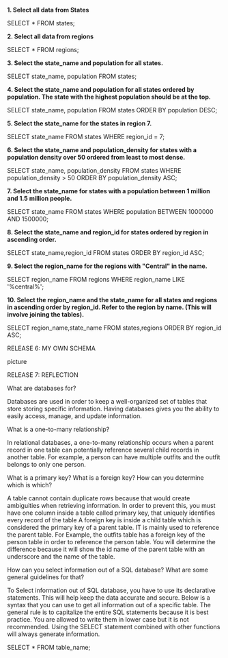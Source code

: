 **1. Select all data from States**

  SELECT * FROM states;

**2. Select all data from regions**

SELECT * FROM regions;

**3. Select the state_name and population for all states.**

SELECT state_name, population FROM states;

**4. Select the state_name and population for all states ordered by population. The state with the highest population should be at the top.**

SELECT state_name, population FROM states ORDER BY population DESC;

**5. Select the state_name for the states in region 7.**

SELECT state_name FROM states WHERE region_id = 7;

**6. Select the state_name and population_density for states with a population density over 50 ordered from least to most dense.**

SELECT state_name, population_density FROM states WHERE population_density > 50 ORDER BY population_density ASC;

**7. Select the state_name for states with a population between 1 million and 1.5 million people.**

SELECT state_name FROM states WHERE population BETWEEN 1000000 AND 1500000;

**8. Select the state_name and region_id for states ordered by region in ascending order.**

SELECT state_name,region_id FROM states ORDER BY region_id ASC;


**9. Select the region_name for the regions with "Central" in the name.**
 
SELECT region_name FROM regions WHERE region_name LIKE '%central%';


**10. Select the region_name and the state_name for all states and regions in ascending order by region_id. Refer to the region by name. (This will involve joining the tables).**

SELECT region_name,state_name FROM states,regions ORDER BY region_id ASC;

RELEASE 6: MY OWN SCHEMA

picture


RELEASE 7: REFLECTION

What are databases for?

Databases are used in order to keep a well-organized set of tables that store storing specific information. Having databases gives you the ability to easily access, manage, and update information. 

What is a one-to-many relationship?

In relational databases, a one-to-many relationship occurs when a parent record in one table can potentially reference several child records in another table. For example, a person can have multiple outfits and the outfit belongs to only one person.

What is a primary key? What is a foreign key? How can you determine which is which?

A table cannot contain duplicate rows because that would create ambiguities when retrieving information. In order to prevent this, you must have one column inside a table called primary key, that uniquely identifies every record of the table  A foreign key is inside a child table which is considered the primary key of a parent table. IT is mainly used to reference the parent table. For Example, the outfits table has a foreign key of the person table in order to reference the person table. You will determine the difference because it will show the id name of the parent table with an underscore and the name of the table.


How can you select information out of a SQL database? What are some general guidelines for that?

To Select information out of SQL database, you have to use its declarative statements. This will help keep the data accurate and secure. Below is a syntax that you can use to get all information out of a specific table. The general rule is to capitalize the entire SQL statements because it is best practice. You are allowed to write them in lower case but it is not recommended. Using the SELECT statement combined with other functions will always generate information.

SELECT * FROM table_name;
